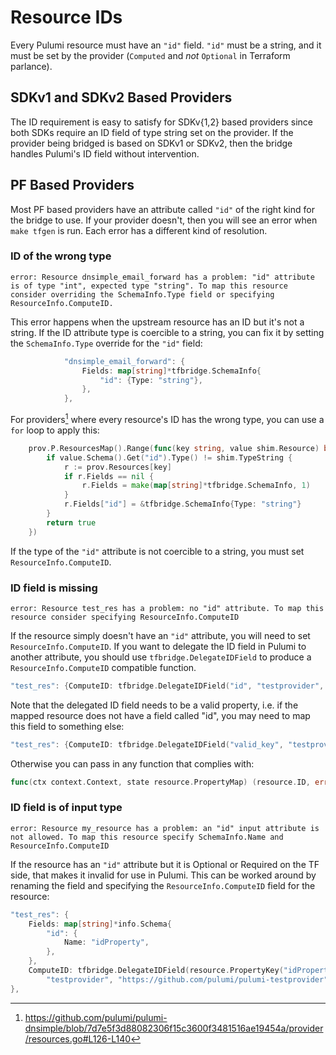 # Resource IDs

Every Pulumi resource must have an `"id"` field. `"id"` must be a string, and it must be
set by the provider (`Computed` and *not* `Optional` in Terraform parlance).

## SDKv1 and SDKv2 Based Providers

The ID requirement is easy to satisfy for SDKv{1,2} based providers since both SDKs
require an ID field of type string set on the provider. If the provider being bridged is
based on SDKv1 or SDKv2, then the bridge handles Pulumi's ID field without intervention.

## PF Based Providers

Most PF based providers have an attribute called `"id"` of the right kind for the bridge
to use. If your provider doesn't, then you will see an error when `make tfgen` is
run. Each error has a different kind of resolution.

### ID of the wrong type

```
error: Resource dnsimple_email_forward has a problem: "id" attribute is of type "int", expected type "string". To map this resource consider overriding the SchemaInfo.Type field or specifying ResourceInfo.ComputeID.
```

This error happens when the upstream resource has an ID but it's not a string. If the ID
attribute type is coercible to a string, you can fix it by setting the `SchemaInfo.Type` override
for the `"id"` field:

```go
			"dnsimple_email_forward": {
				Fields: map[string]*tfbridge.SchemaInfo{
					"id": {Type: "string"},
				},
			},
```


For providers[^1] where every resource's ID has the wrong type, you can use a `for` loop to apply this:

```go
	prov.P.ResourcesMap().Range(func(key string, value shim.Resource) bool {
		if value.Schema().Get("id").Type() != shim.TypeString {
			r := prov.Resources[key]
			if r.Fields == nil {
				r.Fields = make(map[string]*tfbridge.SchemaInfo, 1)
			}
			r.Fields["id"] = &tfbridge.SchemaInfo{Type: "string"}
		}
		return true
	})
```

If the type of the `"id"` attribute is not coercible to a string, you must set `ResourceInfo.ComputeID`.


[^1]: https://github.com/pulumi/pulumi-dnsimple/blob/7d7e5f3d88082306f15c3600f3481516ae19454a/provider/resources.go#L126-L140

### ID field is missing

```
error: Resource test_res has a problem: no "id" attribute. To map this resource consider specifying ResourceInfo.ComputeID
```

If the resource simply doesn't have an `"id"` attribute, you will need to set `ResourceInfo.ComputeID`.
If you want to delegate the ID field in Pulumi to another attribute, you should use `tfbridge.DelegateIDField` to produce a `ResourceInfo.ComputeID` compatible function.

```go
"test_res": {ComputeID: tfbridge.DelegateIDField("id", "testprovider", "https://github.com/pulumi/pulumi-testprovider")}
```

Note that the delegated ID field needs to be a valid property, i.e. if the mapped resource does not have a field called "id",
you may need to map this field to something else:

```go
"test_res": {ComputeID: tfbridge.DelegateIDField("valid_key", "testprovider", "https://github.com/pulumi/pulumi-testprovider")}
```


Otherwise you can pass in any function that complies with:

```go
func(ctx context.Context, state resource.PropertyMap) (resource.ID, error)
```


### ID field is of input type

```
error: Resource my_resource has a problem: an "id" input attribute is not allowed. To map this resource specify SchemaInfo.Name and ResourceInfo.ComputeID
```

If the resource has an `"id"` attribute but it is Optional or Required on the TF side, that makes it invalid for use in Pulumi. This can be worked around by renaming the field and specifying the `ResourceInfo.ComputeID` field for the resource:

```go
"test_res": {
	Fields: map[string]*info.Schema{
		"id": {
			Name: "idProperty",
		},
	},
	ComputeID: tfbridge.DelegateIDField(resource.PropertyKey("idProperty"),
		"testprovider", "https://github.com/pulumi/pulumi-testprovider"),
},
```

